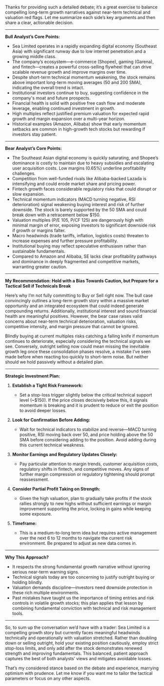 Thanks for providing such a detailed debate; it’s a great exercise to balance compelling long-term growth narratives against near-term technical and valuation red flags. Let me summarize each side’s key arguments and then share a clear, actionable decision.

---

**Bull Analyst’s Core Points:**  
- Sea Limited operates in a rapidly expanding digital economy (Southeast Asia) with significant runway due to low internet penetration and a growing middle class.  
- The company’s ecosystem—e-commerce (Shopee), gaming (Garena), and fintech—creates a powerful cross-selling flywheel that can drive scalable revenue growth and improve margins over time.  
- Despite short-term technical momentum weakening, the stock remains above important long-term moving averages (50 and 200 SMA), indicating the overall trend is intact.  
- Institutional investors continue to buy, suggesting confidence in the company's moat and future prospects.  
- Financial health is solid with positive free cash flow and moderate leverage, enabling continued investment in growth.  
- High multiples reflect justified premium valuation for expected rapid growth and margin expansion over a multi-year horizon.  
- Historical examples (Amazon, Alibaba) show that early momentum setbacks are common in high-growth tech stocks but rewarding if investors stay patient.  

---

**Bear Analyst’s Core Points:**  
- The Southeast Asian digital economy is quickly saturating, and Shopee’s dominance is costly to maintain due to heavy subsidies and escalating user acquisition costs. Low margins (0.65%) underline profitability challenges.  
- Competition from well-funded rivals like Alibaba-backed Lazada is intensifying and could erode market share and pricing power.  
- Fintech growth faces considerable regulatory risks that could disrupt or slow expansion.  
- Technical momentum indicators (MACD turning negative, RSI deterioration) signal weakening buying interest and risk of further downside. The stock is barely supported by the 50 SMA and could break down with a retracement below $150.  
- Valuation multiples (P/E 105, P/CF 125) are dangerously high with minimal margin of error, exposing investors to significant downside risk if growth or margins falter.  
- Macro headwinds (trade tariffs, inflation, logistics costs) threaten to increase expenses and further pressure profitability.  
- Institutional buying may reflect speculative enthusiasm rather than sustainable fundamentals.  
- Compared to Amazon and Alibaba, SE lacks clear profitability pathways and dominance in deeply fragmented and competitive markets, warranting greater caution.  

---

**My Recommendation: Hold with a Bias Towards Caution, but Prepare for a Tactical Sell if Technicals Break**

Here’s why I’m not fully committing to Buy or Sell right now. The bull case convincingly outlines a long-term growth story within a massive market opportunity and an integrated ecosystem that could indeed generate compounding returns. Additionally, institutional interest and sound financial health are meaningful positives. However, the bear case raises valid concerns about near-term technical deterioration, valuation risks, competitive intensity, and margin pressure that cannot be ignored.

Blindly buying at current multiples risks catching a falling knife if momentum continues to deteriorate, especially considering the technical signals we see. Conversely, outright selling now could mean missing the inevitable growth leg once these consolidation phases resolve, a mistake I’ve seen made before when reacting too quickly to short-term noise. But neither should we hold passively without a detailed plan.

---

**Strategic Investment Plan:**

1. **Establish a Tight Risk Framework:**  
   - Set a stop-loss trigger slightly below the critical technical support level (~$150). If the price closes decisively below this, it signals momentum is breaking and it is prudent to reduce or exit the position to avoid deeper losses.

2. **Look for Confirmation Before Adding:**  
   - Wait for technical indicators to stabilize and reverse—MACD turning positive, RSI moving back over 50, and price holding above the 50 SMA before considering adding to the position. Avoid adding during this current technical weakness.

3. **Monitor Earnings and Regulatory Updates Closely:**  
   - Pay particular attention to margin trends, customer acquisition costs, regulatory shifts in fintech, and competitive moves. Any signs of further margin compression or regulatory tightening should prompt reassessment.

4. **Consider Partial Profit Taking on Strength:**  
   - Given the high valuation, plan to gradually take profits if the stock rallies strongly to new highs without sufficient earnings or margin improvement supporting the price, locking in gains while keeping some exposure.

5. **Timeframe:**  
   - This is a medium-to-long term idea but requires active management over the next 6 to 12 months to navigate the current risk environment. Be prepared to adjust as new data comes in.

---

**Why This Approach?**  
- It respects the strong fundamental growth narrative without ignoring serious near-term warning signs.  
- Technical signals today are too concerning to justify outright buying or holding blindly.  
- Valuation demands discipline—investors need downside protection in these rich multiple environments.  
- Past mistakes have taught us the importance of timing entries and risk controls in volatile growth stocks; this plan applies that lesson by combining fundamental conviction with technical and risk management tools.

---

So, to sum up the conversation we’d have with a trader: Sea Limited is a compelling growth story but currently faces meaningful headwinds technically and operationally with valuation stretched. Rather than doubling down or selling outright, hold your existing position cautiously, employ strict stop-loss limits, and only add after the stock demonstrates renewed strength and improving fundamentals. This balanced, patient approach captures the best of both analysts’ views and mitigates avoidable losses.

That’s my considered stance based on the debate and experience, marrying optimism with prudence. Let me know if you want me to tailor the tactical parameters or focus on any other aspects.